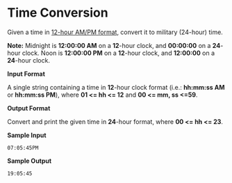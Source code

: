Time Conversion
=================

Given a time in [12-hour AM/PM format](https://en.wikipedia.org/wiki/12-hour_clock), convert it to military (24-hour) time.

**Note:** Midnight is **12:00:00 AM** on a **12**-hour clock, and **00:00:00** on a **24**-hour clock. Noon is **12:00:00 PM** on a 
**12**-hour clock, and **12:00:00** on a **24**-hour clock.

**Input Format**

A single string containing a time in **12**-hour clock format (i.e.: **hh:mm:ss AM** or **hh:mm:ss PM**), where 
**01 <= hh <= 12** and **00 <= mm, ss <=59**.

**Output Format**

Convert and print the given time in **24**-hour format, where **00 <= hh <= 23**.

**Sample Input**
```
07:05:45PM
```

**Sample Output**
```
19:05:45
```